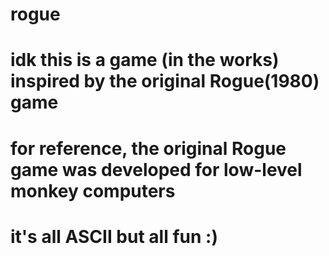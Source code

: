 # rogue
# idk this is a game (in the works) inspired by the original Rogue(1980) game
# for reference, the original Rogue game was developed for low-level monkey computers
# it's all ASCII but all fun :)
